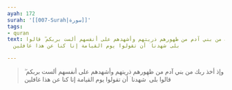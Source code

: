 ```yaml
---
ayah: 172
surah: '[[007-Surah|سورة]]'
tags:
- quran
text: وإذ أخذ ربك من بني آدم من ظهورهم ذريتهم وأشهدهم على أنفسهم ألست بربكم ۖ قالوا
  بلى ۛ شهدنا ۛ أن تقولوا يوم القيامة إنا كنا عن هذا غافلين

---
```

> وإذ أخذ ربك من بني آدم من ظهورهم ذريتهم وأشهدهم على أنفسهم ألست بربكم ۖ قالوا بلى ۛ شهدنا ۛ أن تقولوا يوم القيامة إنا كنا عن هذا غافلين
